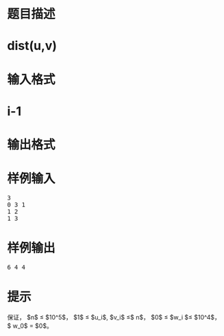 

# 题目描述



# dist(u,v)



# 输入格式



# i-1



# 输出格式



# 样例输入


<pre>3
0 3 1
1 2
1 3
</pre>

# 样例输出


<pre>6 4 4
</pre>

# 提示


<p>
保证， $n$ ≤ $10^5$， $1$ ≤ $u_i$, $v_i$ ≤$ n$， $0$ ≤ $w_i $≤ $10^4$，$ w_0$ = $0$。
</p>
